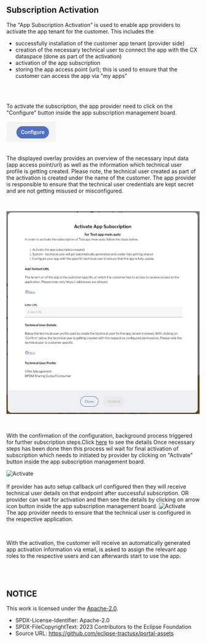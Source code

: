 ## Subscription Activation

The "App Subscription Activation" is used to enable app providers to activate the app tenant for the customer.
This includes the

- successfully installation of the customer app tenant (provider side)
- creation of the necessary technical user to connect the app with the CX dataspace (done as part of the activation)
- activation of the app subscription
- storing the app access point (url); this is used to ensure that the customer can access the app via "my apps"

<br>
<br>

To activate the subscription, the app provider need to click on the "Configure" button inside the app subscription management board.

![Configure](/docs/static/button-configure.png)
<br>
<br>

The displayed overlay provides an overview of the necessary input data (app access point/url) as well as the information which technical user profile is getting created.
Please note, the technical user created as part of the activation is created under the name of the customer. The app provider is responsible to ensure that the technical user credentials are kept secret and are not getting misused or misconfigured.

<br>

![Confirm](/docs/static/app-subscription-activation-screen.png)

<br>

With the confirmation of the configuration, background process triggered for further subscription steps.Click [here](/docs/admin/Interface%20Contracts/Offer-Autosetup.md#checklist-worker) to see the details
Once necessary steps has been done then this process wil wait for final activation of subscription which needs to initiated by provider by clicking on "Activate" button inside the app subscription management board.

![Activate](/docs/static/button-activate.png)
<br>
<br>
If provider has auto setup callback url configured then they will receive technical user details on that endpoint after successful subscription.
OR provider can wait for activation and then see the details by clicking on arrow icon button inside the app subscription management board.
![Activate](/docs/static/button-arrow.png)
<br>
The app provider needs to ensure that the technical user is configured in the respective application.

<br>

With the activation, the customer will receive an automatically generated app activation information via email, is asked to assign the relevant app roles to the respective users and can afterwards start to use the app.

<br>
<br>

## NOTICE

This work is licensed under the [Apache-2.0](https://www.apache.org/licenses/LICENSE-2.0).

- SPDX-License-Identifier: Apache-2.0
- SPDX-FileCopyrightText: 2023 Contributors to the Eclipse Foundation
- Source URL: https://github.com/eclipse-tractusx/portal-assets
